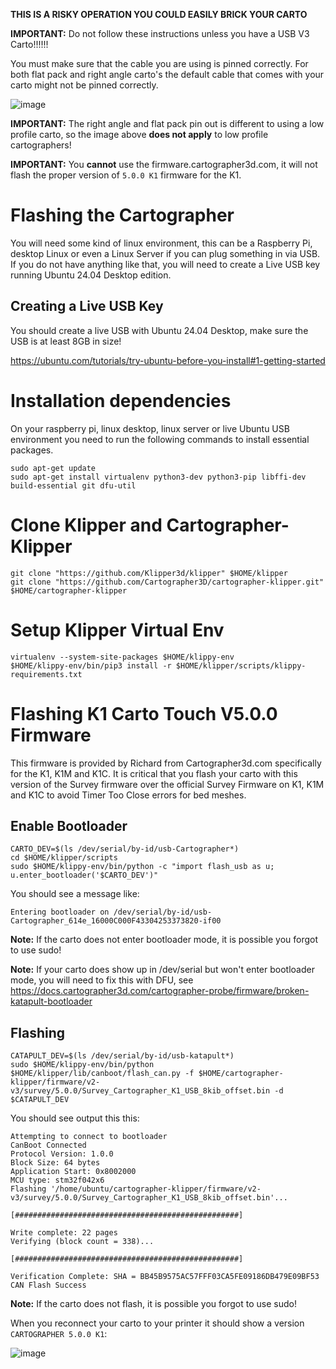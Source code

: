 **THIS IS A RISKY OPERATION YOU COULD EASILY BRICK YOUR CARTO**

**IMPORTANT:** Do not follow these instructions unless you have a USB V3 Carto!!!!!!

You must make sure that the cable you are using is pinned correctly.  For both flat pack and right angle carto's the default cable that comes with your carto might not be pinned correctly.

![image](https://github.com/user-attachments/assets/724d42ed-1776-4db5-897e-330c5585c39d)

**IMPORTANT:** The right angle and flat pack pin out is different to using a low profile carto, so the image above **does not apply** to low profile cartographers!

**IMPORTANT:** You **cannot** use the firmware.cartographer3d.com, it will not flash the proper version of `5.0.0 K1` firmware for the K1.

# Flashing the Cartographer

You will need some kind of linux environment, this can be a Raspberry Pi, desktop Linux or even a Linux Server if you can plug something in via USB.   If you do not have anything like that, you will need to create a Live USB key running Ubuntu 24.04 Desktop edition.

## Creating a Live USB Key

You should create a live USB with Ubuntu 24.04 Desktop, make sure the USB is at least 8GB in size!

https://ubuntu.com/tutorials/try-ubuntu-before-you-install#1-getting-started

# Installation dependencies

On your raspberry pi, linux desktop, linux server or live Ubuntu USB environment you need to run the following commands to install essential packages.

```
sudo apt-get update
sudo apt-get install virtualenv python3-dev python3-pip libffi-dev build-essential git dfu-util
```

# Clone Klipper and Cartographer-Klipper

```
git clone "https://github.com/Klipper3d/klipper" $HOME/klipper
git clone "https://github.com/Cartographer3D/cartographer-klipper.git" $HOME/cartographer-klipper
```

# Setup Klipper Virtual Env

```
virtualenv --system-site-packages $HOME/klippy-env
$HOME/klippy-env/bin/pip3 install -r $HOME/klipper/scripts/klippy-requirements.txt
```

# Flashing K1 Carto Touch V5.0.0 Firmware

This firmware is provided by Richard from Cartographer3d.com specifically for the K1, K1M and K1C.   It is critical that you flash your carto with this version of the Survey firmware over the official Survey Firmware on K1, K1M and K1C to avoid Timer Too Close errors for bed meshes.

## Enable Bootloader

```
CARTO_DEV=$(ls /dev/serial/by-id/usb-Cartographer*)
cd $HOME/klipper/scripts
sudo $HOME/klippy-env/bin/python -c "import flash_usb as u; u.enter_bootloader('$CARTO_DEV')"
```

You should see a message like:

```
Entering bootloader on /dev/serial/by-id/usb-Cartographer_614e_16000C000F43304253373820-if00
```
**Note:** If the carto does not enter bootloader mode, it is possible you forgot to use sudo!

**Note:** If your carto does show up in /dev/serial but won't enter bootloader mode, you will need to fix this with DFU, see
https://docs.cartographer3d.com/cartographer-probe/firmware/broken-katapult-bootloader

## Flashing

```
CATAPULT_DEV=$(ls /dev/serial/by-id/usb-katapult*)
sudo $HOME/klippy-env/bin/python $HOME/klipper/lib/canboot/flash_can.py -f $HOME/cartographer-klipper/firmware/v2-v3/survey/5.0.0/Survey_Cartographer_K1_USB_8kib_offset.bin -d $CATAPULT_DEV
```

You should see output this this:

```
Attempting to connect to bootloader
CanBoot Connected
Protocol Version: 1.0.0
Block Size: 64 bytes
Application Start: 0x8002000
MCU type: stm32f042x6
Flashing '/home/ubuntu/cartographer-klipper/firmware/v2-v3/survey/5.0.0/Survey_Cartographer_K1_USB_8kib_offset.bin'...

[##################################################]

Write complete: 22 pages
Verifying (block count = 338)...

[##################################################]

Verification Complete: SHA = BB45B9575AC57FFF03CA5FE09186DB479E09BF53
CAN Flash Success
```

**Note:** If the carto does not flash, it is possible you forgot to use sudo!

When you reconnect your carto to your printer it should show a version `CARTOGRAPHER 5.0.0 K1`:

![image](https://github.com/user-attachments/assets/a10c7dde-8af1-42c2-b740-679ca68e76cb)
